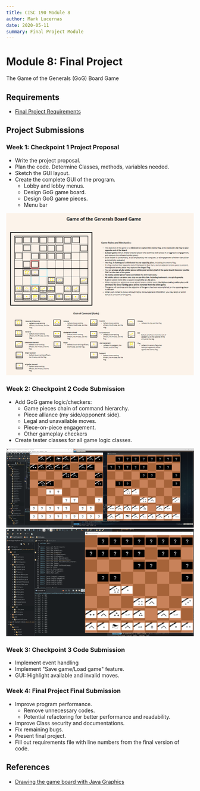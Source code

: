 ```yaml
---
title: CISC 190 Module 8
author: Mark Lucernas
date: 2020-05-11
summary: Final Project Module
---
```



# Module 8: Final Project

The Game of the Generals (GoG) Board Game

## Requirements

  - [Final Project Requirements](file:../../../../files/spring-2020/CISC-190/module-8/RequirementsCOVID.xlsx)

## Project Submissions

### Week 1: Checkpoint 1 Project Proposal

  - Write the project proposal.
  - Plan the code.  Determine Classes, methods, variables needed.
  - Sketch the GUI layout.
  - Create the complete GUI of the program.
    * Lobby and lobby menus.
    * Design GoG game board.
    * Design GoG game pieces.
    * Menu bar


![Week 1 Checkpoint Screenshot](../../../../files/spring-2020/CISC-190/module-8/cisc-190_final_proj_week_1.png)

### Week 2: Checkpoint 2 Code Submission

  - Add GoG game logic/checkers:
    * Game pieces chain of command hierarchy.
    * Piece alliance (my side/opponent side).
    * Legal and unavailable moves.
    * Piece-on-piece engagement.
    * Other gameplay checkers
  - Create tester classes for all game logic classes.


![Week 2 Checkpoint Screenshot](../../../../files/spring-2020/CISC-190/module-8/cisc-190_final_proj_week_2_1.png)
![Week 2 Checkpoint Demo](../../../../files/spring-2020/CISC-190/module-8/cisc-190_final_proj_week_2_2.gif)

### Week 3: Checkpoint 3 Code Submission

  - Implement event handling
  - Implement  "Save game/Load game" feature.
  - GUI: Highlight available and invalid moves.

### Week 4: Final Project Final Submission

  - Improve program performance.
    * Remove unnecessary codes.
    * Potential refactoring for better performance and readability.
  - Improve Class security and documentations.
  - Fix remaining bugs.
  - Present final project.
  - Fill out requirements file with line numbers from the final version of code.

## References

  - [Drawing the game board with Java Graphics](https://www.youtube.com/watch?v=no4m-TIX-rc)
